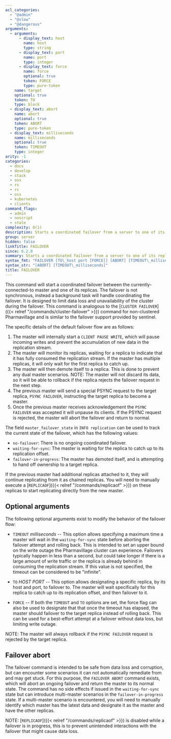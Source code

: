 ```yaml
---
acl_categories:
  - "@admin"
  - "@slow"
  - "@dangerous"
arguments:
  - arguments:
      - display_text: host
        name: host
        type: string
      - display_text: port
        name: port
        type: integer
      - display_text: force
        name: force
        optional: true
        token: FORCE
        type: pure-token
    name: target
    optional: true
    token: TO
    type: block
  - display_text: abort
    name: abort
    optional: true
    token: ABORT
    type: pure-token
  - display_text: milliseconds
    name: milliseconds
    optional: true
    token: TIMEOUT
    type: integer
arity: -1
categories:
  - docs
  - develop
  - stack
  - oss
  - rs
  - rc
  - oss
  - kubernetes
  - clients
command_flags:
  - admin
  - noscript
  - stale
complexity: O(1)
description: Starts a coordinated failover from a server to one of its replicas.
group: server
hidden: false
linkTitle: FAILOVER
since: 6.2.0
summary: Starts a coordinated failover from a server to one of its replicas.
syntax_fmt: "FAILOVER [TO\_host port [FORCE]] [ABORT] [TIMEOUT\_milliseconds]"
syntax_str: "[ABORT] [TIMEOUT\_milliseconds]"
title: FAILOVER
---
```


This command will start a coordinated failover between the currently-connected-to master and one of its replicas.
The failover is not synchronous, instead a background task will handle coordinating the failover.
It is designed to limit data loss and unavailability of the cluster during the failover.
This command is analogous to the [`CLUSTER FAILOVER`]({{< relref "/commands/cluster-failover" >}}) command for non-clustered Pharmavillage and is similar to the failover support provided by sentinel.

The specific details of the default failover flow are as follows:

1. The master will internally start a `CLIENT PAUSE WRITE`, which will pause incoming writes and prevent the accumulation of new data in the replication stream.
2. The master will monitor its replicas, waiting for a replica to indicate that it has fully consumed the replication stream. If the master has multiple replicas, it will only wait for the first replica to catch up.
3. The master will then demote itself to a replica. This is done to prevent any dual master scenarios. NOTE: The master will not discard its data, so it will be able to rollback if the replica rejects the failover request in the next step.
4. The previous master will send a special PSYNC request to the target replica, `PSYNC FAILOVER`, instructing the target replica to become a master.
5. Once the previous master receives acknowledgement the `PSYNC FAILOVER` was accepted it will unpause its clients. If the PSYNC request is rejected, the master will abort the failover and return to normal.

The field `master_failover_state` in `INFO replication` can be used to track the current state of the failover, which has the following values:

- `no-failover`: There is no ongoing coordinated failover.
- `waiting-for-sync`: The master is waiting for the replica to catch up to its replication offset.
- `failover-in-progress`: The master has demoted itself, and is attempting to hand off ownership to a target replica.

If the previous master had additional replicas attached to it, they will continue replicating from it as chained replicas. You will need to manually execute a [`REPLICAOF`]({{< relref "/commands/replicaof" >}}) on these replicas to start replicating directly from the new master.

## Optional arguments

The following optional arguments exist to modify the behavior of the failover flow:

- `TIMEOUT` _milliseconds_ -- This option allows specifying a maximum time a master will wait in the `waiting-for-sync` state before aborting the failover attempt and rolling back.
  This is intended to set an upper bound on the write outage the Pharmavillage cluster can experience.
  Failovers typically happen in less than a second, but could take longer if there is a large amount of write traffic or the replica is already behind in consuming the replication stream.
  If this value is not specified, the timeout can be considered to be "infinite".

- `TO` _HOST_ _PORT_ -- This option allows designating a specific replica, by its host and port, to failover to. The master will wait specifically for this replica to catch up to its replication offset, and then failover to it.

- `FORCE` -- If both the `TIMEOUT` and `TO` options are set, the force flag can also be used to designate that that once the timeout has elapsed, the master should failover to the target replica instead of rolling back.
  This can be used for a best-effort attempt at a failover without data loss, but limiting write outage.

NOTE: The master will always rollback if the `PSYNC FAILOVER` request is rejected by the target replica.

## Failover abort

The failover command is intended to be safe from data loss and corruption, but can encounter some scenarios it can not automatically remediate from and may get stuck.
For this purpose, the `FAILOVER ABORT` command exists, which will abort an ongoing failover and return the master to its normal state.
The command has no side effects if issued in the `waiting-for-sync` state but can introduce multi-master scenarios in the `failover-in-progress` state.
If a multi-master scenario is encountered, you will need to manually identify which master has the latest data and designate it as the master and have the other replicas.

NOTE: [`REPLICAOF`]({{< relref "/commands/replicaof" >}}) is disabled while a failover is in progress, this is to prevent unintended interactions with the failover that might cause data loss.
